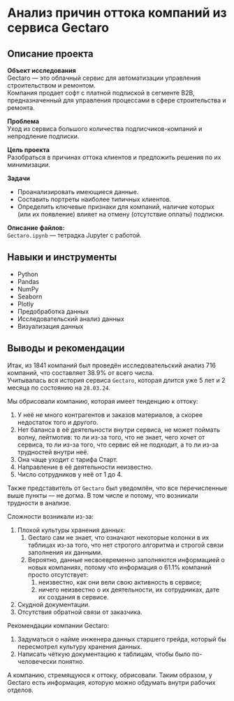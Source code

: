 # Анализ причин оттока компаний из сервиса Gectaro

## Описание проекта

**Объект исследования**\
Gectaro — это облачный сервис для автоматизации управления строительством и ремонтом.\
Компания продает софт с платной подпиской в сегменте B2B, предназначенный для управления процессами в сфере строительства и ремонта.

**Проблема**\
Уход из сервиса большого количества подписчиков-компаний и непродление подписки.

**Цель проекта**\
Разобраться в причинах оттока клиентов и предложить решения по их минимизации.

**Задачи**
* Проанализировать имеющиеся данные.
* Составить портреты наиболее типичных клиентов.
* Определить ключевые признаки для компаний, наличие которых (или их появление) влияет на отмену (отсутствие оплаты) подписки.

**Описание файлов:** \
`Gectaro.ipynb` — тетрадка Jupyter с работой.

## Навыки и инструменты
* Python
* Pandas
* NumPy
* Seaborn
* Plotly
* Предобработка данных
* Исследовательский анализ данных
* Визуализация данных


## Выводы и рекомендации
Итак, из 1841 компаний был проведён исследовательский анализ 716 компаний, что составляет 38.9% от всего числа.\
Учитывалась вся история сервиса `Gectaro`, которая длится уже 5 лет и 2 месяца по состоянию на `28.03.24`.

Мы обрисовали компанию, которая имеет тенденцию к оттоку:
1. У неё не много контрагентов и заказов материалов, а скорее недостаток того и другого.
2. Нет баланса в её деятельности внутри сервиса, не может поймать волну, лейтмотив: то ли из-за того, что не знает, чего хочет от сервиса, то ли из-за того, что сервис ей не подходит, а то ли из-за трудностей внутри неё.
3. Она чаще уходит с тарифа Старт.
4. Направление в её деятельности неизвестно.
5. Число сотрудников у неё от $1$ до $4$.

Также представитель от `Gectaro` был уведомлён, что все перечисленные выше пункты — не догма. В том числе и потому, что возникали трудности в анализе.

Сложности возникали из-за:
1. Плохой культуры хранения данных:
    1. Gectaro сам не знает, что означают некоторые колонки в их таблицах из-за того, что нет строгого алгоритма и строгой связи заполнения их данными.
    2. Вероятно, данные несвоевременно заполняются информацией о новых компаниях, потому что информация о 61.1% компаний просто отсутствует:
        1. неизвестно, как они вели свою активность в сервисе;
        2. ничего неизвестно о их деятельности, их сотрудниках, дате их создания в сервисе.  
2. Скудной документации.
3. Отсутствия обратной связи от заказчика.

Рекомендации компании Gectaro:
1. Задуматься о найме инженера данных старшего грейда, который бы пересмотрел культуру хранения данных.
2. Написать чёткую документацию к таблицам, чтобы было по-человечески понятно.

А компанию, стремящуюся к оттоку, обрисовали. Таким образом, у Gectaro есть информация, которую можно обдумать внутри рабочих отделов.
